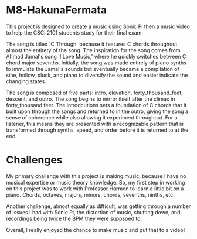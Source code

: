 # M8-HakunaFermata

This project is designed to create a music using Sonic Pi then a music video to help the CSCI 2101 students study for their final exam.

The song is titled 'C Through' because it features C chords throughout almost the entirety of the song. The inspiration for the song comes from Ahmad Jamal's song 'I Love Music,' where he quickly switches between C chord major sevenths. Initially, the song was made entirely of piano synths to immulate the Jamal's sounds but eventually became a compilation of sine, hollow, pluck, and piano to diversify the sound and easier indicate the changing states.

The song is composed of five parts: intro, elevation, forty_thousand_feet, descent, and outro. The song begins to mirror itself after the climax in forty_thousand feet. The introdcutions sets a foundation of C chords that it built upon through the songs and returned to in the outro, giving the song a sense of coherence while also allowing it experiment throughout. For a listener, this means they are presented with a recognizable pattern that is transformed through synths, speed, and order before it is returned to at the end.

# Challenges

My primary challenge with this project is making music, because I have no musical expertise or music theory knowledge. So, my first step in working on this project was to work with Professor Harmon to learn a little bit on a piano. Chords, octaves, majors, minors, chords, sevenths, ninths, etc.

Another challenge, almost equally as difficult, was getting through a number of issues I had with Sonic Pi, the distortion of music, shutting down, and recordings being twice the BPM they were suppsoed to. 

Overall, I really enjoyed the chance to make music and put that to a video!

